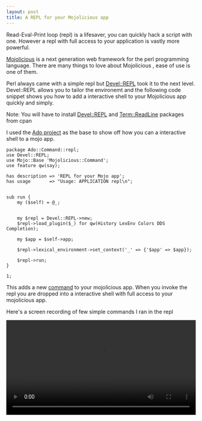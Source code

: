```yaml
---
layout: post
title: A REPL for your Mojolicious app
---
```


Read-Eval-Print loop (repl) is a lifesaver, you can quickly hack a script with one. However a repl with full access to your application is vastly more powerful.

[Mojolicious](http://mojolicious.org/) is a next generation web framework for the perl programming language. There are many things to love about Mojolicious , ease of use is one of them.

Perl always came with a simple repl but [Devel::REPL](http://search.cpan.org/~ether/Devel-REPL-1.003028/lib/Devel/REPL.pm) took it to the next level. Devel::REPL allows you to tailor the environemt and the following  code snippet shows you how to add a interactive shell to your Mojolicious app quickly and simply.

Note: You will have to install  [Devel::REPL](http://search.cpan.org/~ether/Devel-REPL-1.003028/lib/Devel/REPL.pm)  and [Term::ReadLine](http://search.cpan.org/~flora/Term-ReadLine-1.14/lib/Term/ReadLine.pm) packages from cpan

I used the [Ado project](https://github.com/kberov/Ado) as the base to show off how you can a interactive shell to a mojo app.

```
package Ado::Command::repl;
use Devel::REPL;
use Mojo::Base 'Mojolicious::Command';
use feature qw(say);

has description => 'REPL for your Mojo app';
has usage       => "Usage: APPLICATION repl\n";


sub run {
    my ($self) = @_;


    my $repl = Devel::REPL->new;
    $repl->load_plugin($_) for qw(History LexEnv Colors DDS Completion);

    my $app = $self->app;

    $repl->lexical_environment->set_context('_' => {'$app' => $app});

    $repl->run;
}

1;
```

This adds a new [command](http://mojolicious.org/perldoc/Mojolicious/Guides/Cookbook#Adding-commands-to-Mojolicious) to your mojolicious app. When you invoke the repl you are dropped into a interactive shell with full access to your mojolicious app.

Here's a screen recording of few simple commands I ran in the repl

<video width="100%" height="auto" controls>
    <source src="/public/video/repl.mp4" type="video/mp4">
</video>
